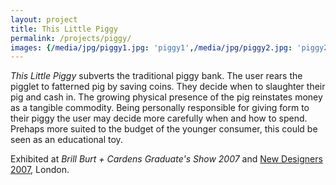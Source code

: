 ```yaml
---
layout: project
title: This Little Piggy
permalink: /projects/piggy/
images: {/media/jpg/piggy1.jpg: 'piggy1',/media/jpg/piggy2.jpg: 'piggy2',/media/jpg/piggy3.jpg: 'piggy3',}
---
```

_This Little Piggy_ subverts the traditional piggy bank.  The user rears the pigglet to fatterned pig by saving coins.  They decide when to slaughter their pig and cash in.  The growing physical presence of the pig reinstates money as a tangible commodity.  Being personally responsible for giving form to their piggy the user may decide more carefully when and how to spend.  
Prehaps more suited to the budget of the younger consumer, this could be seen as an educational toy.

Exhibited at _Brill Burt + Cardens Graduate's Show 2007_ and [New Designers 2007](http://www.core77.com/blog/education/u_of_brighton_london_new_designers_sneak_preview_6574.asp), London.
